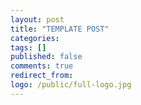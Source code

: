 ```yaml
---
layout: post
title: "TEMPLATE POST"
categories:
tags: []
published: false
comments: true
redirect_from:
logo: /public/full-logo.jpg
---
```


<!--more-->
